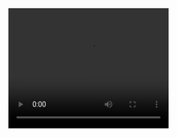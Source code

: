 <video width="320" height="240" controls>
  <source src="[https://raw.githubusercontent.com/wjrauh1980/Advanced-Statistics-at-TC24/main/Problem2_Videos/1%20-%20Connect%20to%20data.mp4](https://private-user-images.githubusercontent.com/165797026/320119013-7be26ce8-0cd8-4df5-86d6-4f42f8ff1c55.mp4?jwt=eyJhbGciOiJIUzI1NiIsInR5cCI6IkpXVCJ9.eyJpc3MiOiJnaXRodWIuY29tIiwiYXVkIjoicmF3LmdpdGh1YnVzZXJjb250ZW50LmNvbSIsImtleSI6ImtleTUiLCJleHAiOjE3MTIzNDYzMzMsIm5iZiI6MTcxMjM0NjAzMywicGF0aCI6Ii8xNjU3OTcwMjYvMzIwMTE5MDEzLTdiZTI2Y2U4LTBjZDgtNGRmNS04NmQ2LTRmNDJmOGZmMWM1NS5tcDQ_WC1BbXotQWxnb3JpdGhtPUFXUzQtSE1BQy1TSEEyNTYmWC1BbXotQ3JlZGVudGlhbD1BS0lBVkNPRFlMU0E1M1BRSzRaQSUyRjIwMjQwNDA1JTJGdXMtZWFzdC0xJTJGczMlMkZhd3M0X3JlcXVlc3QmWC1BbXotRGF0ZT0yMDI0MDQwNVQxOTQwMzNaJlgtQW16LUV4cGlyZXM9MzAwJlgtQW16LVNpZ25hdHVyZT1iZGI0Y2ZiNDk5YjEyYTg5YjUyZjRkYzcyZDg1MTNlYjA2ZmFlOGJjMmY5OWU1NDFjMmYwM2RlYWY4NjM1NzVkJlgtQW16LVNpZ25lZEhlYWRlcnM9aG9zdCZhY3Rvcl9pZD0wJmtleV9pZD0wJnJlcG9faWQ9MCJ9.79Cra5opGjPIaJt4kOyk7vzut8iTprECtWBM3Dj7D4Y)" type="video/mp4">
  Your browser does not support the video tag.
</video>


